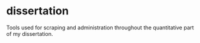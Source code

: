 # dissertation
Tools used for scraping and administration throughout the quantitative part of my dissertation.
